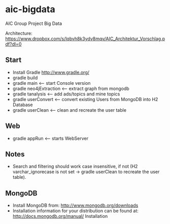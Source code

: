 aic-bigdata
===========

AIC Group Project Big Data

Architecture:
https://www.dropbox.com/s/lqbvh8k3ydv8mqv/AIC_Architektur_Vorschlag.pdf?dl=0

Start
-----------

- Install Gradle http://www.gradle.org/
- gradle build
- gradle main            <-- start Console version
- gradle neo4jExtraction <-- extract graph from mongodb
- gradle tanalysis       <-- add ads/topics and mine topics
- gradle userConvert     <-- convert existing Users from MongoDB into H2 Database
- gradle userClean       <-- clean and recreate the user table

Web
----------
- gradle appRun  <-- starts WebServer

Notes
----------
- Search and filtering should work case insensitive, if not  (H2 varchar_ignorecase is not set -> gradle userClean to recreate the user table).

MongoDB
-----------

- Install MongoDB from: http://www.mongodb.org/downloads
- Installation information for your distribution can be found at: http://docs.mongodb.org/manual/ Installation
